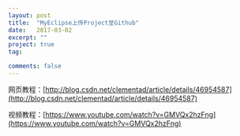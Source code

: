 ```yaml
---
layout: post
title:  "MyEclipse上传Project至Github"
date:   2017-03-02
excerpt: ""
project: true
tag:

comments: false
---  
```



网页教程：[http://blog.csdn.net/clementad/article/details/46954587](http://blog.csdn.net/clementad/article/details/46954587)  

视频教程：[https://www.youtube.com/watch?v=GMVQx2hzFng](https://www.youtube.com/watch?v=GMVQx2hzFng)